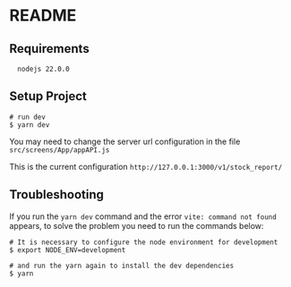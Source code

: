 # README

## Requirements

```shell
  nodejs 22.0.0
```

## Setup Project

```shell
# run dev
$ yarn dev
```

You may need to change the server url configuration in the file `src/screens/App/appAPI.js`

This is the current configuration `http://127.0.0.1:3000/v1/stock_report/`

## Troubleshooting

If you run the `yarn dev` command and the error `vite: command not found` appears, to solve the problem you need to run the commands below:

```shell
# It is necessary to configure the node environment for development
$ export NODE_ENV=development

# and run the yarn again to install the dev dependencies
$ yarn
```